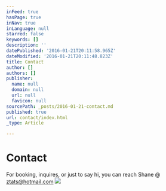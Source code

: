```yaml
---
inFeed: true
hasPage: true
inNav: true
inLanguage: null
starred: false
keywords: []
description: ''
datePublished: '2016-01-21T20:11:58.965Z'
dateModified: '2016-01-21T20:11:48.823Z'
title: Contact
author: []
authors: []
publisher:
  name: null
  domain: null
  url: null
  favicon: null
sourcePath: _posts/2016-01-21-contact.md
published: true
url: contact/index.html
_type: Article

---
```

# Contact

For booking, inquires, or just to say hi, you can reach Shane @ ztats@hotmail.com
![](https://the-grid-user-content.s3-us-west-2.amazonaws.com/172277b8-d8c2-4439-bf90-ed156b34d8de.jpg)
